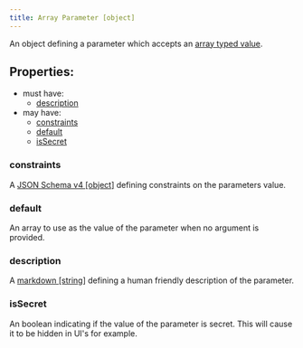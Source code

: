 ```yaml
---
title: Array Parameter [object]
---
```


An object defining a parameter which accepts an [array typed value](../../../../types/array.md).

## Properties:
- must have:
  - [description](#description)
- may have:
  - [constraints](#constraints)
  - [default](#default)
  - [isSecret](#issecret)

### constraints
A [JSON Schema v4 [object]](https://tools.ietf.org/html/draft-wright-json-schema-00) defining constraints on the parameters value.

### default
An array to use as the value of the parameter when no argument is provided.

### description
A [markdown [string]](../markdown.md) defining a human friendly description of the parameter.

### isSecret
An boolean indicating if the value of the parameter is secret. This will cause it to be hidden in UI's for example. 